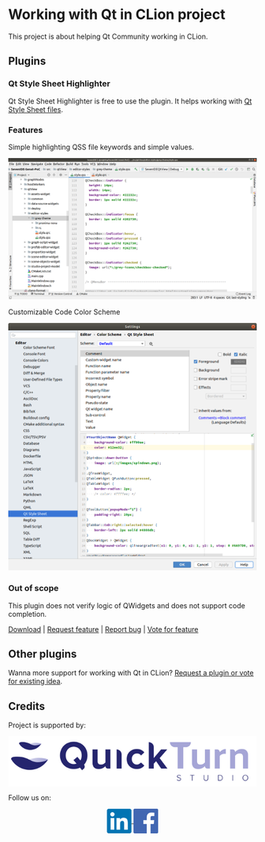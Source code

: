# Working with Qt in CLion project

This project is about helping Qt Community working in CLion.

## Plugins

### Qt Style Sheet Highlighter

Qt Style Sheet Highlighter is free to use the plugin.
It helps working with [Qt Style Sheet files](https://doc.qt.io/qt-5/stylesheet.html).

### Features
Simple highlighting QSS file keywords and simple values.

![QSS-Highlighter-screen](resources/qss-highlighter-screen.png)

Customizable Code Color Scheme

![QSS-Highlighter-color-scheme](resources/qss-highlighter-color-scheme-editor.png)

### Out of scope

This plugin does not verify logic of QWidgets and does not support code completion.   

[Download](https://www.quickturnstudio.com)
| [Request feature](https://github.com/Quick-Turn-Studio/CLionSupportForQt/issues)
| [Report bug](https://github.com/Quick-Turn-Studio/CLionSupportForQt/issues)
| [Vote for feature](https://github.com/Quick-Turn-Studio/CLionSupportForQt/issues)   

## Other plugins

Wanna more support for working with Qt in CLion?
[Request a plugin or vote for existing idea](https://github.com/Quick-Turn-Studio/CLionSupportForQt/issues).

## Credits

Project is supported by:

<a href="https://quickturnstudio.com"><img align="center" src="resources/quick-turn-studio-logo.png" alt="Quick Turn Studio website"/></a>

Follow us on:
<div style="text-align: center; display: block; margin-left: auto; margin-right: auto;">
    <a href="https://www.linkedin.com/company/quick-turn-studio">
        <img align="center" src="resources/linkedin-logo.png" alt="LinkedIn" width="50"/>
    </a>
    <a href="https://www.facebook.com/QuickTurnStudio/">
        <img align="center" src="resources/facebook-logo.png" alt="Facebook" width="50"/>
    </a>
</div>